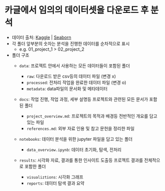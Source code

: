 # 카글에서 임의의 데이터셋을 다운로드 후 분석

- 데이터 출처: [Kaggle](https://www.kaggle.com/) | [Seaborn](https://github.com/mwaskom/seaborn-data)
- 각 폴더 앞부분의 숫자는 분석을 진행한 데이터를 순차적으로 표시 
    - e.g. 01_project_1 > 02_project_2
- 폴더 구조
    - `data`: 프로젝트 안에서 사용하는 모든 데이터들이 포함된 폴더
        - `raw`: 다운로드 받은 csv등의 데이터 파일 (변경 x)
        - `processed`: 전처리 작업을 완료한 데이터 파일 (변경 o)
        - `metadata`: data파일의 문서화 및 메타데이터
    
    - `docs`: 작업 진행, 작업 과정, 세부 설명등 프로젝트와 관련된 모든 문서가 포함된 폴더
        - `project_overview.md`: 프로젝트의 목적과 배경등 전반적인 개요를 담고 있는 파일
        - `references.md`: 외부 자료 인용 및 참고 문헌을 정리한 파일
    
    - `notebooks`: 데이터 분석을 위한 jupyter 파일을 담고 있는 폴더
        - `data_overview.ipynb`: 데이터 초기화, 탐색, 전처리

    - `results`: 시각화 자료, 결과를 통한 인사이트 도출등 프로젝트 결과를 전체적으로 포함한 폴더
        - `visualiztions`: 시각화 그래프
        - `reports`: 데이터 탐색 결과 요약